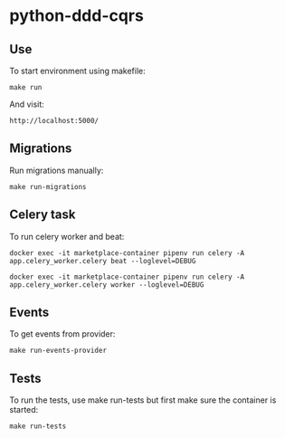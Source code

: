 python-ddd-cqrs
===============

Use
---

To start environment using makefile:

    make run

And visit:

    http://localhost:5000/

Migrations
----------

Run migrations manually:

    make run-migrations

Celery task
-----------

To run celery worker and beat:

    docker exec -it marketplace-container pipenv run celery -A app.celery_worker.celery beat --loglevel=DEBUG

    docker exec -it marketplace-container pipenv run celery -A app.celery_worker.celery worker --loglevel=DEBUG


Events
------

To get events from provider:

    make run-events-provider

Tests
-----

To run the tests, use make run-tests but first make sure the container is started:

    make run-tests
